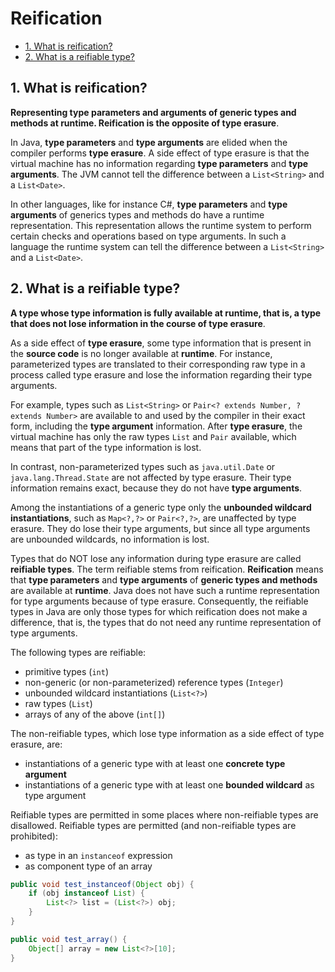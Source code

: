 # Reification

<!-- TOC -->

- [1. What is reification?](#1-what-is-reification)
- [2. What is a reifiable type?](#2-what-is-a-reifiable-type)

<!-- /TOC -->

## 1. What is reification?

**Representing type parameters and arguments of generic types and methods at runtime. Reification is the opposite of type erasure**.

In Java, **type parameters** and **type arguments** are elided when the compiler performs **type erasure**. A side effect of type erasure is that the virtual machine has no information regarding **type parameters** and **type arguments**.  The JVM cannot tell the difference between a `List<String>` and a `List<Date>`.

In other languages, like for instance C#, **type parameters** and **type arguments** of generics types and methods do have a runtime representation. This representation allows the runtime system to perform certain checks and operations based on type arguments. In such a language the runtime system can tell the difference between a `List<String>` and a `List<Date>`.

## 2. What is a reifiable type?

**A type whose type information is fully available at runtime, that is, a type that does not lose information in the course of type erasure**.

As a side effect of **type erasure**, some type information that is present in the **source code** is no longer available at **runtime**. For instance, parameterized types are translated to their corresponding raw type in a process called type erasure and lose the information regarding their type arguments.

For example, types such as `List<String>` or `Pair<? extends Number, ? extends Number>` are available to and used by the compiler in their exact form, including the **type argument** information.  After **type erasure**, the virtual machine has only the raw types `List` and `Pair` available, which means that part of the type information is lost.

In contrast, non-parameterized types such as `java.util.Date` or `java.lang.Thread.State` are not affected by type erasure. Their type information remains exact, because they do not have **type arguments**.

Among the instantiations of a generic type only the **unbounded wildcard instantiations**, such as `Map<?,?>` or `Pair<?,?>`, are unaffected by type erasure.  They do lose their type arguments, but since all type arguments are unbounded wildcards, no information is lost.

Types that do NOT lose any information during type erasure are called **reifiable types**. The term reifiable stems from reification.  **Reification** means that **type parameters** and **type arguments** of **generic types and methods** are available at **runtime**. Java does not have such a runtime representation for type arguments because of type erasure. Consequently, the reifiable types in Java are only those types for which reification does not make a difference, that is, the types that do not need any runtime representation of type arguments.

The following types are reifiable:

- primitive types (`int`)
- non-generic (or non-parameterized) reference types (`Integer`)
- unbounded wildcard instantiations (`List<?>`)
- raw types (`List`)
- arrays of any of the above (`int[]`)

The non-reifiable types, which lose type information as a side effect of type erasure, are:

- instantiations of a generic type with at least one **concrete type argument**
- instantiations of a generic type with at least one **bounded wildcard** as type argument

Reifiable types are permitted in some places where non-reifiable types are disallowed. Reifiable types are permitted (and non-reifiable types are prohibited):

- as type in an `instanceof` expression
- as component type of an array

```java
public void test_instanceof(Object obj) {
    if (obj instanceof List) {
        List<?> list = (List<?>) obj;
    }
}

public void test_array() {
    Object[] array = new List<?>[10];
}
```
